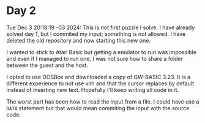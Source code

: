 # Day 2

Tue Dec  3 20:18:19 -03 2024: This is not first puzzle I solve. I have already
solved day 1, but I commited my input; something is not allowed. I have deleted
the old repository and now starting this new one.

I wanted to stick to Atari Basic but getting a emulator to run was impossible
and even if I managed to run one, I was not sure how to share a folder between
the guest and the host.

I opted to use DOSBox and downloaded a copy of GW-BASIC 3.23. It is a different
experience to not use vim and that the cursor replaces by default instead of
inserting new text. Hopefully I'll keep writing all code in it.

The worst part has been how to read the input from a file. I could have use a
`DATA` statement but that would mean commiting the input with the source code.

